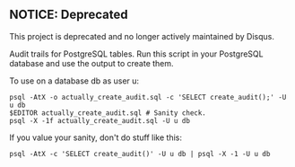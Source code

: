 NOTICE: Deprecated
------------------
This project is deprecated and no longer actively maintained by Disqus.

Audit trails for PostgreSQL tables.  Run this script in your
PostgreSQL database and use the output to create them.

To use on a database db as user u:

    psql -AtX -o actually_create_audit.sql -c 'SELECT create_audit();' -U u db
    $EDITOR actually_create_audit.sql # Sanity check.
    psql -X -1f actually_create_audit.sql -U u db

If you value your sanity, don't do stuff like this:

    psql -AtX -c 'SELECT create_audit()' -U u db | psql -X -1 -U u db
